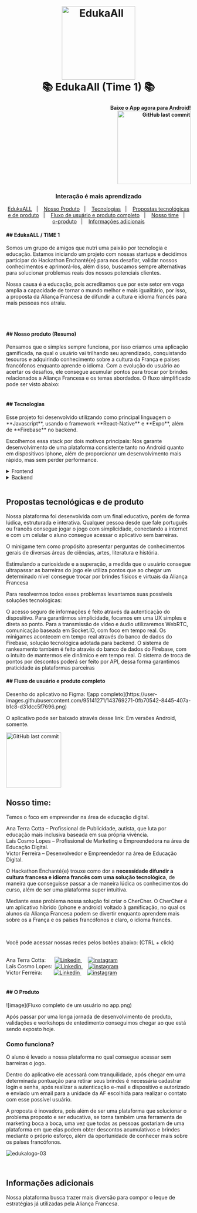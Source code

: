 
<h1 align="center">
    <img alt="EdukaAll" src="https://user-images.githubusercontent.com/95136949/143690590-12661775-e20e-4da8-882c-049280118c17.png" width=200 />
    <br>
    📚 EdukaAll (Time 1) 📚
</h1>

<h4 align="right">
        Baixe o App agora para Android!
    <div>
        <a href="https://expo.io/artifacts/b1cbf3aa-f2bd-4f7f-9f77-70a66b926b53">
        <img alt="GitHub last commit" src="fotos_do_projeto/google-play.png" width=200>
        </a>
    <div>
</h4>

<h3 align="center">
    Interação é mais aprendizado
</h3>

<p align="center">
  <a href="#edukaall--ods4">EdukaALL</a>&nbsp;&nbsp;&nbsp;|&nbsp;&nbsp;&nbsp;
  <a href="#nosso-produto-resumo">Nosso Produto</a>&nbsp;&nbsp;&nbsp;|&nbsp;&nbsp;&nbsp;
  <a href="#tecnologias">Tecnologias</a>&nbsp;&nbsp;&nbsp;|&nbsp;&nbsp;&nbsp;
  <a href="#propostas-tecnológicas-e-de-produto">Propostas tecnológicas e de produto</a>&nbsp;&nbsp;&nbsp;|&nbsp;&nbsp;&nbsp;
  <a href="#fluxo-de-usuário-e-produto-completo">Fluxo de usuário e produto completo</a>&nbsp;&nbsp;&nbsp;|&nbsp;&nbsp;&nbsp;
  <a href="#Nosso-time">Nosso time</a>&nbsp;&nbsp;&nbsp;|&nbsp;&nbsp;&nbsp;
  <a href="#o-produto">o-produto</a>&nbsp;&nbsp;&nbsp;|&nbsp;&nbsp;&nbsp;
  <a href="#informações-adicionais">Informações adicionais</a>
</p>


<h4>
## EdukaALL / TIME 1 <br/>
</h4>

Somos um grupo de amigos que nutri uma paixão por tecnologia e educação. Estamos iniciando um projeto com nossas startups e decidimos participar do Hackathon Enchanté{e} para nos desafiar, validar nossos conhecimentos e aprimorá-los, além disso, buscamos sempre alternativas para solucionar problemas reais dos nossos potenciais clientes. 

Nossa causa é a educação, pois acreditamos que por este setor em voga amplia a capacidade de tornar o mundo melhor e mais igualitário, por isso, a proposta da Aliança Francesa de difundir a cultura e idioma francês para mais pessoas nos atraiu.

<br/><br/>
<h4>## Nosso produto (Resumo)
</h4>

Pensamos que o simples sempre funciona, por isso criamos uma aplicação gamificada, na qual o usuário vai trilhando seu aprendizado, conquistando tesouros e adquirindo conhecimento sobre a cultura da França e países francófonos enquanto aprende o idioma.  Com a evolução do usuário ao acertar os desafios, ele consegue acumular pontos para trocar por brindes relacionados a Aliança Francesa e os temas abordados. O fluxo simplificado pode ser visto abaixo:
</br></br>


<h4>
## Tecnologias
</h4>
Esse projeto foi desenvolvido utilizando como principal linguagem o **Javascript**, usando o framework **React-Native** e **Expo**, além de **Firebase** no backend.

Escolhemos essa stack por dois motivos principais: Nos garante desenvolvimento de uma plataforma consistente tanto no Android quanto em dispositivos Iphone, além de proporcionar um desenvolvimento mais rápido, mas sem perder performance.

<details>
  <summary>Frontend</summary>
  
 - Javascript
 - Firebase
 - Lottie animations
 - React Navigation
 - react native dotenv
 - expo linear gradient
 - expo font

</details>

<details>
  <summary>Backend</summary>

 - Javascript
 - Firebase
 - Firestore database


</details>

<br/>

## **Propostas tecnológicas e de produto**

Nossa plataforma foi desenvolvida com um final educativo, porém de forma lúdica, estruturada e interativa. 
Qualquer pessoa desde que fale português ou francês consegue jogar o jogo com simplicidade, conectando a internet e com um celular o aluno consegue acessar o aplicativo sem barreiras. 

O minigame tem como propósito apresentar perguntas de conhecimentos gerais de diversas áreas de ciências, artes, literatura e história. 

Estimulando a curiosidade e a superação, a medida que o usuário consegue ultrapassar as barreiras do jogo ele utiliza pontos que ao chegar um determinado nível consegue trocar por brindes físicos e virtuais da Aliança Francesa 


Para resolvermos todos esses problemas levantamos suas possíveis soluções tecnológicas:

O acesso seguro de informações é feito através da autenticação do dispositivo. 
Para garantirmos simplicidade, focamos em uma UX simples e direta ao ponto.
Para a transmissão de vídeo e áudio utilizaremos WebRTC, comunicação baseada em Socket.IO, com foco em tempo real.
Os minigames acontecem em tempo real através do banco de dados do Firebase, solução tecnológica adotada para backend.
O sistema de rankeamento também é feito através do banco de dados do Firebase, com o intuito de mantermos ele dinâmico e em tempo real.
O sistema de troca de pontos por descontos poderá ser feito por API, dessa forma garantimos praticidade às plataformas parceiras

<h4>
## Fluxo de usuário e produto completo
</h4>
Desenho do aplicativo no Figma:
![app completo](https://user-images.githubusercontent.com/95141271/143769271-0fb70542-8445-407a-b1c8-d31dcc5f7696.png)


O aplicativo pode ser baixado através desse link: Em versões Android, somente.

<a href="https://expo.io/artifacts/b1cbf3aa-f2bd-4f7f-9f77-70a66b926b53">
<img alt="GitHub last commit" src="fotos_do_projeto/google-play.png" width=150>
</a>

## Nosso time:

Temos o foco em empreender na área de educação digital.

Ana Terra Cotta – Profissional de Publicidade, autista, que luta por educação mais inclusiva baseada em sua própria vivência. <br/>
Laís Cosmo Lopes – Profissional de Marketing e Empreendedora na área de Educação Digital. <br/>
Victor Ferreira – Desenvolvedor e Empreendedor na área de Educação Digital. 

O Hackathon Enchanté{e} trouxe como dor a **necessidade difundir a cultura francesa e idioma francês com uma solução tecnológica**, de maneira que conseguisse passar a de maneira lúdica os conhecimentos do curso, além de ser uma plataforma super intuitiva. 

Mediante esse problema nossa solução foi criar o CherCher. O CherCher é um aplicativo híbrido (iphone e android) voltado à gamificação, no qual os alunos da Aliança Francesa podem se divertir enquanto aprendem mais sobre os a França e os países francófonos e claro, o idioma francês.

<br/>

Você pode acessar nossas redes pelos botões abaixo: (CTRL + click)</br></br>

<div>
Ana Terra Cotta: &nbsp;&nbsp;&nbsp;&nbsp;
<a href="https://www.linkedin.com/in/aprmtc/">
<img src="https://img.shields.io/badge/-LinkedIn-blue?style=flat-square&logo=Linkedin&logoColor=white&link=https://www.linkedin.com/in/aprmtc/" alt="Linkedin" />
</a>&nbsp;&nbsp;&nbsp;
<a href="https://www.instagram.com/anaaocontrari0/">
<img src="https://img.shields.io/badge/Instagram-E4405F?style=for-the-badge&logo=instagram&logoColor=white" alt="instagram" />
</a>
</div>

<div>
Laís Cosmo Lopes:&nbsp;
<a href="https://www.linkedin.com/in/laiscosmolopes/">
<img src="https://img.shields.io/badge/-LinkedIn-blue?style=flat-square&logo=Linkedin&logoColor=white&link=https://www.linkedin.com/in/laiscosmolopes/" alt="Linkedin" />
</a>&nbsp;&nbsp;&nbsp;
<a href="https://www.instagram.com/lalitalopes/">
<img src="https://img.shields.io/badge/Instagram-E4405F?style=for-the-badge&logo=instagram&logoColor=white" alt="instagram" />
</a>
</div>

<div>
Victor Ferreira:&nbsp;&nbsp;&nbsp;&nbsp;&nbsp;&nbsp;&nbsp;
<a href="https://www.linkedin.com/in/victor-hugo-5a9415151/">
<img src="https://img.shields.io/badge/-LinkedIn-blue?style=flat-square&logo=Linkedin&logoColor=white&link=https://www.linkedin.com/in/victor-hugo-5a9415151/" alt="Linkedin" />
</a>&nbsp;&nbsp;&nbsp;
<a href="https://www.instagram.com/victorhugoo.of/">
<img src="https://img.shields.io/badge/Instagram-E4405F?style=for-the-badge&logo=instagram&logoColor=white" alt="instagram" />
</a>
</div>

</br>
<h4>
## O Produto
</h4>
![image](Fluxo completo de um usuário no app.png)

Após passar por uma longa jornada de desenvolvimento de produto, validações e workshops de entedimento conseguimos chegar ao que está sendo exposto hoje.
</br>
### Como funciona? 

O aluno é levado a nossa plataforma no qual consegue acessar sem barreiras o jogo. 

Dentro do aplicativo ele acessará com tranquilidade, após chegar em uma determinada pontuação para retirar seus brindes é necessária cadastrar  login e senha, após realizar a autenticação e-mail e  dispositivo e autorizado e enviado um email para a unidade da AF escolhida para realizar o contato com esse possível usuário. 

A proposta é inovadora, pois além de ser uma plataforma que solucionar o problema proposto e ser educativa, se torna também uma ferramenta de marketing boca a boca, uma vez que todas as pessoas gostariam de uma plataforma em que elas podem obter descontos acumulativos e brindes mediante o próprio esforço, além da oportunidade de conhecer mais sobre os países francófonos.



![edukalogo-03](https://user-images.githubusercontent.com/95136949/143690590-12661775-e20e-4da8-882c-049280118c17.png)

        
</br> <h4>             
## Informações adicionais</h4>

Nossa plataforma busca trazer mais diversão para compor o leque de estratégias já utilizadas pela Aliança Francesa.

